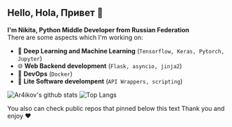 ## Hello, Hola, Привет 👋

**I'm Nikita, Python Middle Developer from Russian Federation**<br>
There are some aspects which I'm working on:

* 🧠 **Deep Learning and Machine Learning** (`Tensorflow, Keras, Pytorch, Jupyter`)
* 🌐 **Web Backend development** (`Flask, asyncio, jinja2`)
* 🐳 **DevOps** (`Docker`)
* 🧻 **Lite Software develompent** (`API Wrappers, scripting`)

![Ar4ikov's github stats](https://github-readme-stats.vercel.app/api?username=Ar4ikov&hide=contribs&count_private=true&show_icons=true&theme=gruvbox&hide_border=true&include_all_commits=true&hide_title=true&bg_color=45,17b2e3,1363b6&text_color=ffffff&icon_color=ffffff)
![Top Langs](https://github-readme-stats.vercel.app/api/top-langs/?username=Ar4ikov&layout=compact&theme=gruvbox&hide_border=truehide_title=true&bg_color=45,17b2e3,1363b6&text_color=ffffff&icon_color=ffffff&title_color=ffffff&font_size=20)

You also can check public repos that pinned below this text
Thank you and enjoy ❤️
